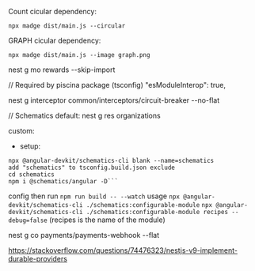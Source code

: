 Count cicular dependency:

```
npx madge dist/main.js --circular
```

GRAPH cicular dependency:

```
npx madge dist/main.js --image graph.png
```

nest g mo rewards --skip-import

// Required by piscina package (tsconfig)
"esModuleInterop": true,

nest g interceptor common/interceptors/circuit-breaker --no-flat

// Schematics
default: nest g res organizations

custom:

- setup:

````
npx @angular-devkit/schematics-cli blank --name=schematics
add "schematics" to tsconfig.build.json exclude
cd schematics
npm i @schematics/angular -D```
````

config then run `npm run build -- --watch`
usage `npx @angular-devkit/schematics-cli ./schematics:configurable-module`
`npx @angular-devkit/schematics-cli ./schematics:configurable-module recipes --debug=false` (recipes is the name of the module)

nest g co payments/payments-webhook --flat

https://stackoverflow.com/questions/74476323/nestjs-v9-implement-durable-providers
